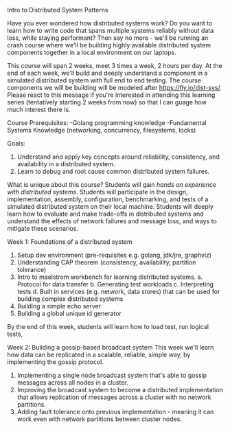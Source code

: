 Intro to Distributed System Patterns

Have you ever wondered how distributed systems work? Do you want to learn how to write code that spans multiple systems reliably without data loss, while staying performant? Then say no more - we'll be running an crash course where we'll be building highly available distributed system components together in a local environment on our laptops.

This course will span 2 weeks, meet 3 times a week, 2 hours per day. At the end of each week, we'll build and deeply understand a component in a simulated distributed system with full end to end testing. The course components we will be building will be modeled after https://fly.io/dist-sys/. Please react to this message if you're interested in attending this learning series (tentatively starting 2 weeks from now) so that I can guage how much interest there is.

Course Prerequisites:
-Golang programming knowledge
-Fundamental Systems Knowledge (networking, concurrency, filesystems, locks)

Goals:
1. Understand and apply key concepts around reliability, consistency, and availability in a distributed system.
2. Learn to debug and root cause common distributed system failures.

What is unique about this course?
Students will gain *hands on experience with distributed systems*. Students will participate in the design,
implementation, assembly, configuration, benchmarking, and tests of a simulated distributed system
on their local machine. Students will deeply learn how to evaluate and make trade-offs in distributed systems
and understand the effects of network failures and message loss, and ways to mitigate these scenarios.

Week 1: Foundations of a distributed system
1. Setup dev environment (pre-requisites e.g. golang, jdk/jre, graphviz)
2. Understanding CAP theorem (consistency, availability, partition tolerance)
3. Intro to maelstrom workbench for learning distributed systems.
  a. Protocol for data transfer
  b. Generating test workloads
  c. Interpreting tests
  d. Built in services (e.g. network, data stores) that can be used for building complex distributed systems
4. Building a simple echo server
5. Building a global unique id generator

By the end of this week, students will learn how to load test, run logical tests,

Week 2: Building a gossip-based broadcast system
This week we'll learn how data can be replicated in a scalable, reliable, simple way, by implementing the gossip protocol.
1. Implementing a single node broadcast system that's able to gossip messages across all nodes in a cluster.
2. Improving the broadcast system to become a distributed implementation that allows replication of messages across a cluster with no network partitions.
3. Adding fault tolerance onto previous implementation - meaning it can work even with network partitions between cluster nodes.
